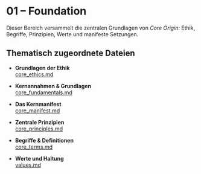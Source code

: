 # 01 – Foundation

Dieser Bereich versammelt die zentralen Grundlagen von *Core Origin*: Ethik, Begriffe, Prinzipien, Werte und manifeste Setzungen.

## Thematisch zugeordnete Dateien

- **Grundlagen der Ethik**  
  [core_ethics.md](core-origin-main/01_foundation/core_ethics.md)

- **Kernannahmen & Grundlagen**  
  [core_fundamentals.md](core-origin-main/01_foundation/core_fundamentals.md)

- **Das Kernmanifest**  
  [core_manifest.md](core-origin-main/01_foundation/core_manifest.md)

- **Zentrale Prinzipien**  
  [core_principles.md](core-origin-main/01_foundation/core_principles.md)

- **Begriffe & Definitionen**  
  [core_terms.md](core-origin-main/01_foundation/core_terms.md)

- **Werte und Haltung**  
  [values.md](core-origin-main/01_foundation/values.md)